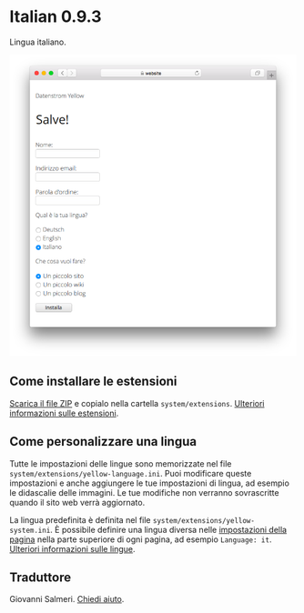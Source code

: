 # Italian 0.9.3

Lingua italiano.

<p align="center"><img src="SCREENSHOT.png" alt="Immagine dello schermo"></p>

## Come installare le estensioni

[Scarica il file ZIP](https://github.com/annaesvensson/yellow-language/raw/main/downloads/italian.zip) e copialo nella cartella `system/extensions`. [Ulteriori informazioni sulle estensioni](https://github.com/annaesvensson/yellow-update).

## Come personalizzare una lingua

Tutte le impostazioni delle lingue sono memorizzate nel file `system/extensions/yellow-language.ini`. Puoi modificare queste impostazioni e anche aggiungere le tue impostazioni di lingua, ad esempio le didascalie delle immagini. Le tue modifiche non verranno sovrascritte quando il sito web verrà aggiornato.

La lingua predefinita è definita nel file `system/extensions/yellow-system.ini`. È possibile definire una lingua diversa nelle [impostazioni della pagina](https://github.com/annaesvensson/yellow-core#settings-page) nella parte superiore di ogni pagina, ad esempio `Language: it`. [Ulteriori informazioni sulle lingue](https://datenstrom.se/yellow/help/how-to-customise-languages).

## Traduttore

Giovanni Salmeri. [Chiedi aiuto](https://datenstrom.se/yellow/help/).
